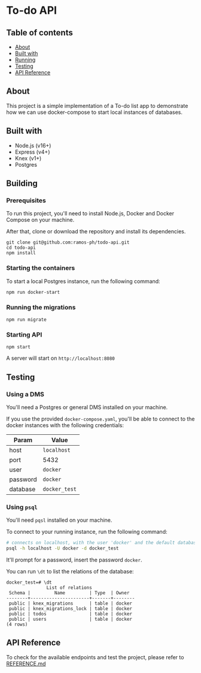 # To-do API

## Table of contents

- [About](#about)
- [Built with](#built-with)
- [Running](#running)
- [Testing](#testing)
- [API Reference](#api-reference)

## About

This project is a simple implementation of a To-do list app to demonstrate how we can use docker-compose to start local instances of databases.

## Built with

- Node.js (v16+)
- Express (v4+)
- Knex (v1+)
- Postgres

## Building

### Prerequisites

To run this project, you'll need to install Node.js, Docker and Docker Compose on your machine.

After that, clone or download the repository and install its dependencies.

```
git clone git@github.com:ramos-ph/todo-api.git
cd todo-api
npm install
```

### Starting the containers

To start a local Postgres instance, run the following command:

```
npm run docker-start
```

### Running the migrations

```
npm run migrate
```

### Starting API

```
npm start
```

A server will start on `http://localhost:8080`

## Testing

### Using a DMS

You'll need a Postgres or general DMS installed on your machine.

If you use the provided `docker-compose.yaml`, you'll be able to connect to the docker instances with the following credentials:

| Param    | Value         |
| -------- | ------------- |
| host     | `localhost`   |
| port     | 5432          |
| user     | `docker`      |
| password | `docker`      |
| database | `docker_test` |

### Using `psql`

You'll need `pqsl` installed on your machine.

To connect to your running instance, run the following command:

```sh
# connects on localhost, with the user 'docker' and the default database 'docker_test'
psql -h localhost -U docker -d docker_test
```

It'll prompt for a password, insert the password `docker`.

You can run `\dt` to list the relations of the database:

```
docker_test=# \dt
               List of relations
 Schema |         Name         | Type  | Owner
--------+----------------------+-------+--------
 public | knex_migrations      | table | docker
 public | knex_migrations_lock | table | docker
 public | todos                | table | docker
 public | users                | table | docker
(4 rows)
```

## API Reference

To check for the available endpoints and test the project, please refer to [REFERENCE.md](REFERENCE.md)
